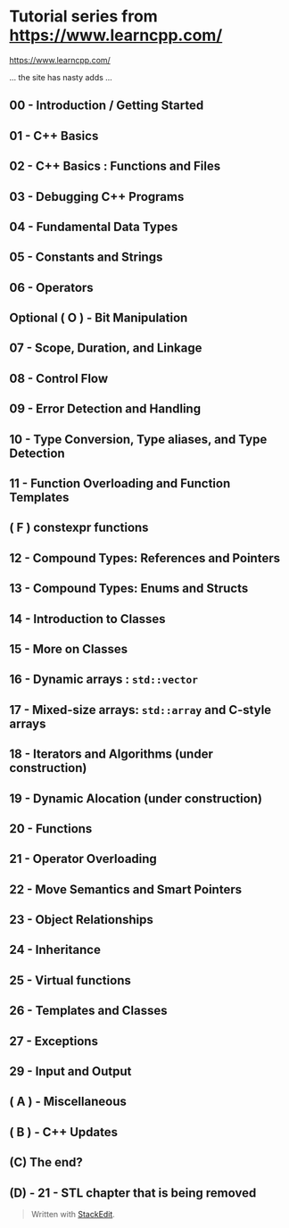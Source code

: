 # Tutorial series from https://www.learncpp.com/
https://www.learncpp.com/

... the site has nasty adds ...


## 00 - Introduction / Getting Started

## 01 - C++ Basics

## 02 - C++ Basics : Functions and Files

## 03 - Debugging C++ Programs

## 04 - Fundamental Data Types

## 05 - Constants and Strings

## 06 - Operators

## Optional ( O ) - Bit Manipulation

## 07 - Scope, Duration, and Linkage

## 08 - Control Flow

## 09 - Error Detection and Handling

## 10 - Type Conversion, Type aliases, and Type Detection

## 11 - Function Overloading and Function Templates

## ( F ) constexpr functions

## 12 - Compound Types: References and Pointers

## 13 - Compound Types: Enums and Structs

## 14 - Introduction to Classes

## 15 - More on Classes

## 16 - Dynamic arrays : `std::vector`

## 17 - Mixed-size arrays: `std::array` and C-style arrays

## 18 - Iterators and Algorithms (under construction)

## 19 - Dynamic Alocation (under construction)

## 20 - Functions

## 21 - Operator Overloading

## 22 - Move Semantics and Smart Pointers

## 23 - Object Relationships

## 24 - Inheritance

## 25 - Virtual functions

## 26 - Templates and Classes

## 27 - Exceptions

## 29 - Input and Output

## ( A ) - Miscellaneous

## ( B ) - C++ Updates

## (C) The end?

## (D)  - 21 - STL chapter that is being removed



> Written with [StackEdit](https://stackedit.io/).
<!--stackedit_data:
eyJoaXN0b3J5IjpbLTIwMzM3NjQzNzhdfQ==
-->